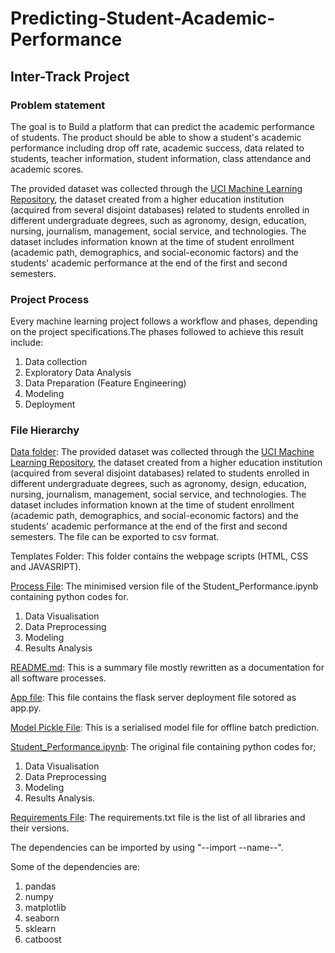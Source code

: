 # Predicting-Student-Academic-Performance

## Inter-Track Project

### Problem statement

The goal is to Build a platform that can predict the academic performance of students. The product should be able to show a student's academic performance including drop off rate, academic success, data related to students, teacher information, student information, class attendance and academic scores.

The provided dataset was collected through the [UCI Machine Learning Repository](https://archive-beta.ics.uci.edu/ml/datasets/predict+students+dropout+and+academic+success), the dataset created from a higher education institution (acquired from several disjoint databases) related to students enrolled in different undergraduate degrees, such as agronomy, design, education, nursing, journalism, management, social service, and technologies. 
The dataset includes information known at the time of student enrollment (academic path, demographics, and social-economic factors) and the students' academic performance at the end of the first and second semesters. 

### Project Process

Every machine learning project follows a workflow and phases, depending on the project specifications.The phases followed to achieve this result include:

 1. Data collection
 2. Exploratory Data Analysis
 3. Data Preparation (Feature Engineering)
 4.  Modeling
 5.  Deployment

### File Hierarchy

[Data folder](https://github.com/joyjoseph/Predicting-Student-Academic-Performance/blob/master/data%20(1).csv): The provided dataset was collected through the [UCI Machine Learning Repository](https://archive-beta.ics.uci.edu/ml/datasets/predict+students+dropout+and+academic+success), the dataset created from a higher education institution (acquired from several disjoint databases) related to students enrolled in different undergraduate degrees, such as agronomy, design, education, nursing, journalism, management, social service, and technologies. 
The dataset includes information known at the time of student enrollment (academic path, demographics, and social-economic factors) and the students' academic performance at the end of the first and second semesters. 
The file can be exported to csv format.

Templates Folder: This folder contains the webpage scripts (HTML, CSS and JAVASRIPT).

[Process File](https://github.com/joyjoseph/Predicting-Student-Academic-Performance/blob/master/Procfile): The minimised version file of the Student_Performance.ipynb containing python codes for.

1. Data Visualisation
2. Data Preprocessing
3. Modeling
4. Results Analysis

[README.md](https://github.com/joyjoseph/Predicting-Student-Academic-Performance/blob/master/README.md): This is a summary file mostly rewritten as a documentation for all software processes.

[App file](https://github.com/joyjoseph/Predicting-Student-Academic-Performance/blob/master/app.py): This file contains the flask server deployment file sotored as app.py.

[Model Pickle File](https://github.com/joyjoseph/Predicting-Student-Academic-Performance/blob/master/model_joblib.pkl): This is a serialised model file for offline batch prediction.

[Student_Performance.ipynb](https://github.com/joyjoseph/Predicting-Student-Academic-Performance/blob/master/Student_Performance.ipynb): The original file containing python codes for;

1. Data Visualisation
2. Data Preprocessing
3. Modeling
4. Results Analysis.

[Requirements File](https://github.com/joyjoseph/Predicting-Student-Academic-Performance/blob/master/requirements.txt): The requirements.txt file is the list of all libraries and their versions.

The dependencies can be imported by using "--import --name--".

Some of the dependencies are:

1. pandas
2. numpy
3. matplotlib
4. seaborn
5. sklearn
6. catboost

